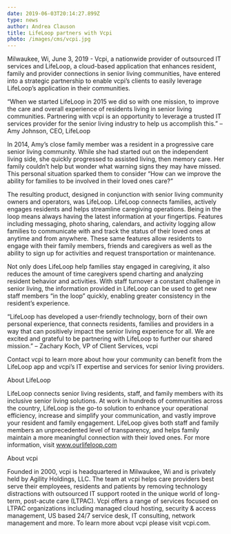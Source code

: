 ```yaml
---
date: 2019-06-03T20:14:27.899Z
type: news
author: Andrea Clauson
title: LifeLoop partners with Vcpi
photo: /images/cms/vcpi.jpg
---
```

Milwaukee, Wi, June 3, 2019 - Vcpi, a nationwide provider of outsourced IT services and LifeLoop, a cloud-based application that enhances resident, family and provider connections in senior living communities, have entered into a strategic partnership to enable vcpi’s clients to easily leverage LifeLoop’s application in their communities.  

 “When we started LifeLoop in 2015 we did so with one mission, to improve the care and overall experience of residents living in senior living communities. Partnering with vcpi is an opportunity to leverage a trusted IT services provider for the senior living industry to help us accomplish this.” – Amy Johnson, CEO, LifeLoop

In 2014, Amy’s close family member was a resident in a progressive care senior living community. While she had started out on the independent living side, she quickly progressed to assisted living, then memory care. Her family couldn’t help but wonder what warning signs they may have missed. This personal situation sparked them to consider “How can we improve the ability for families to be involved in their loved ones care?” 

The resulting product, designed in conjunction with senior living community owners and operators, was LifeLoop.  LifeLoop connects families, actively engages residents and helps streamline caregiving operations. Being in the loop means always having the latest information at your fingertips. Features including messaging, photo sharing, calendars, and activity logging allow families to communicate with and track the status of their loved ones at anytime and from anywhere. These same features allow residents to engage with their family members, friends and caregivers as well as the ability to sign up for activities and request transportation or maintenance.    

Not only does LifeLoop help families stay engaged in caregiving, it also reduces the amount of time caregivers spend charting and analyzing resident behavior and activities. With staff turnover a constant challenge in senior living, the information provided in LifeLoop can be used to get new staff members “in the loop” quickly, enabling greater consistency in the resident’s experience.

“LifeLoop has developed a user-friendly technology, born of their own personal experience, that connects residents, families and providers in a way that can positively impact the senior living experience for all. We are excited and grateful to be partnering with LifeLoop to further our shared mission.” – Zachary Koch, VP of Client Services, vcpi

Contact vcpi to learn more about how your community can benefit from the LifeLoop app and vcpi’s IT expertise and services for senior living providers.





About LifeLoop

LifeLoop connects senior living residents, staff, and family members with its inclusive senior living solutions. At work in hundreds of communities across the country, LifeLoop is the go-to solution to enhance your operational efficiency, increase and simplify your communication, and vastly improve your resident and family engagement. LifeLoop gives both staff and family members an unprecedented level of transparency, and helps family maintain a more meaningful connection with their loved ones. For more information, visit www.ourlifeloop.com

About vcpi

Founded in 2000, vcpi is headquartered in Milwaukee, Wi and is privately held by Agility Holdings, LLC. The team at vcpi helps care providers best serve their employees, residents and patients by removing technology distractions with outsourced IT support rooted in the unique world of long-term, post-acute care (LTPAC). Vcpi offers a range of services focused on LTPAC organizations including managed cloud hosting, security & access management, US based 24/7 service desk, IT consulting, network management and more. To learn more about vcpi please visit vcpi.com.
